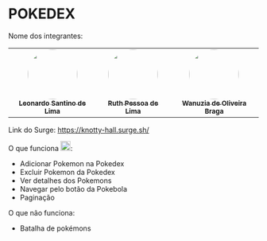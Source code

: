 # POKEDEX

Nome dos integrantes: 
<div>
    <table>
  <tr>
    <td align="center"><a href="https://github.com/leonardosantino"><img style="border-radius: 50%;" src="https://avatars.githubusercontent.com/u/79323700?v=4" width="100px;" alt=""/><br /><sub><b>Leonardo Santino de Lima</b></sub></a><br /></td>
    <td align="center"><a href="https://github.com/Rtpessoa"><img style="border-radius: 50%;" src="https://avatars.githubusercontent.com/u/98413094?v=4" width="100px;" alt=""/><br /><sub><b>Ruth Pessoa de Lima</b></sub></a><br /></td>
    <td align="center"><a href="https://github.com/Wanuzia"><img style="border-radius: 50%;" src="https://avatars.githubusercontent.com/u/98324557?v=4" width="100px;" alt=""/><br /><sub><b>Wanuzia de Oliveira Braga</b></sub></a><br /></td>
  </tr>
  </table>
  </div>


Link do Surge: https://knotty-hall.surge.sh/

O que funciona  <img width="20px" height="20px" src="https://cdn-icons-png.flaticon.com/512/1484/1484625.png" />:
- Adicionar Pokemon na Pokedex
- Excluir Pokemon da Pokedex
- Ver detalhes dos Pokemons
- Navegar pelo botão da Pokebola
- Paginação

O que não funciona: 
- Batalha de pokémons

